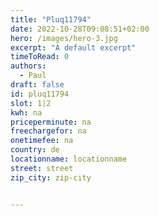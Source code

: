 ```yaml
---
title: "Pluq11794"
date: 2022-10-28T09:08:51+02:00
hero: /images/hero-3.jpg
excerpt: "A default excerpt"
timeToRead: 0
authors:
  - Paul
draft: false
id: pluq11794
slot: 1|2
kwh: na
priceperminute: na
freechargefor: na
onetimefee: na
country: de
locationname: locationname
street: street
zip_city: zip-city


---
```

